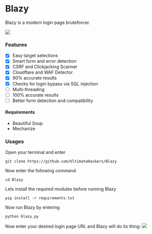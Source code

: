 # Blazy
Blazy is a modern login page bruteforcer.
<p><img src='https://i.imgur.com/Jhwa58j.png' /></p>

### Features
- [x] Easy target selections
- [x] Smart form and error detection
- [x] CSRF and Clickjacking Scanner
- [x] Cloudflare and WAF Detector
- [x] 90% accurate results
- [x] Checks for login bypass via SQL injection
- [ ] Multi-threading
- [ ] 100% accurate results
- [ ] Better form detection and compatibility
#### Requirements
- Beautiful Soup
- Mechanize
### Usages
Open your terminal and enter
```
git clone https://github.com/UltimateHackers/Blazy
```
Now enter the following command
```
cd Blazy
```
Lets install the required modules before running Blazy
```
pip install -r requirements.txt
```
Now run Blazy by entering
```
python blazy.py
```
Now enter your desired login page URL and Blazy will do its thing:
<img src='https://i.imgur.com/Ye0ZMpe.png' />
